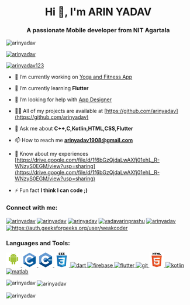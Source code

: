 <h1 align="center">Hi 👋, I'm ARIN YADAV</h1>
<h3 align="center">A passionate Mobile developer from NIT Agartala</h3>

<p align="left"> <img src="https://komarev.com/ghpvc/?username=arinyadav&label=Profile%20views&color=0e75b6&style=flat" alt="arinyadav" /> </p>

<p align="left"> <a href="https://github.com/ryo-ma/github-profile-trophy"><img src="https://github-profile-trophy.vercel.app/?username=arinyadav" alt="arinyadav" /></a> </p>

<p align="left"> <a href="https://twitter.com/arinyadav123" target="blank"><img src="https://img.shields.io/twitter/follow/arinyadav123?logo=twitter&style=for-the-badge" alt="arinyadav123" /></a> </p>

- 🔭 I’m currently working on [Yoga and Fitness App](https://github.com/arinyadav/Yoga-and-Fitness)

- 🌱 I’m currently learning **Flutter**

- 🤝 I’m looking for help with [App Designer](https://github.com/arinyadav/Yoga-and-Fitness)

- 👨‍💻 All of my projects are available at [https://github.com/arinyadav](https://github.com/arinyadav)

- 💬 Ask me about **C++,C,Kotlin,HTML,CSS,Flutter**

- 📫 How to reach me **arinyadav1908@gmail.com**

- 📄 Know about my experiences [https://drive.google.com/file/d/1f6bGzQjdaLwAXfj01ehL_R-WNzyS0EGM/view?usp=sharing](https://drive.google.com/file/d/1f6bGzQjdaLwAXfj01ehL_R-WNzyS0EGM/view?usp=sharing)

- ⚡ Fun fact **I think I can code ;)**

<h3 align="left">Connect with me:</h3>
<p align="left">
<a href="https://instagram.com/arinyadav" target="blank"><img align="center" src="https://raw.githubusercontent.com/rahuldkjain/github-profile-readme-generator/master/src/images/icons/Social/instagram.svg" alt="arinyadav" height="30" width="40" /></a>
<a href="https://www.linkedin.com/in/arin-yadav-a26468230/" target="blank"><img align="center" src="https://raw.githubusercontent.com/rahuldkjain/github-profile-readme-generator/master/src/images/icons/Social/linked-in-alt.svg" alt="arinyadav" height="30" width="40" /></a>
<a href="https://instagram.com/arinyadav" target="blank"><img align="center" src="https://raw.githubusercontent.com/rahuldkjain/github-profile-readme-generator/master/src/images/icons/Social/instagram.svg" alt="arinyadav" height="30" width="40" /></a>
<a href="https://www.hackerrank.com/yadavarinprashu" target="blank"><img align="center" src="https://raw.githubusercontent.com/rahuldkjain/github-profile-readme-generator/master/src/images/icons/Social/hackerrank.svg" alt="yadavarinprashu" height="30" width="40" /></a>
<a href="https://www.leetcode.com/arinyadav" target="blank"><img align="center" src="https://raw.githubusercontent.com/rahuldkjain/github-profile-readme-generator/master/src/images/icons/Social/leet-code.svg" alt="arinyadav" height="30" width="40" /></a>
<a href="https://auth.geeksforgeeks.org/user/https://auth.geeksforgeeks.org/user/weakcoder" target="blank"><img align="center" src="https://raw.githubusercontent.com/rahuldkjain/github-profile-readme-generator/master/src/images/icons/Social/geeks-for-geeks.svg" alt="https://auth.geeksforgeeks.org/user/weakcoder" height="30" width="40" /></a>
</p>

<h3 align="left">Languages and Tools:</h3>
<p align="left"> <a href="https://developer.android.com" target="_blank" rel="noreferrer"> <img src="https://raw.githubusercontent.com/devicons/devicon/master/icons/android/android-original-wordmark.svg" alt="android" width="40" height="40"/> </a> <a href="https://www.cprogramming.com/" target="_blank" rel="noreferrer"> <img src="https://raw.githubusercontent.com/devicons/devicon/master/icons/c/c-original.svg" alt="c" width="40" height="40"/> </a> <a href="https://www.w3schools.com/cpp/" target="_blank" rel="noreferrer"> <img src="https://raw.githubusercontent.com/devicons/devicon/master/icons/cplusplus/cplusplus-original.svg" alt="cplusplus" width="40" height="40"/> </a> <a href="https://www.w3schools.com/css/" target="_blank" rel="noreferrer"> <img src="https://raw.githubusercontent.com/devicons/devicon/master/icons/css3/css3-original-wordmark.svg" alt="css3" width="40" height="40"/> </a> <a href="https://dart.dev" target="_blank" rel="noreferrer"> <img src="https://www.vectorlogo.zone/logos/dartlang/dartlang-icon.svg" alt="dart" width="40" height="40"/> </a> <a href="https://firebase.google.com/" target="_blank" rel="noreferrer"> <img src="https://www.vectorlogo.zone/logos/firebase/firebase-icon.svg" alt="firebase" width="40" height="40"/> </a> <a href="https://flutter.dev" target="_blank" rel="noreferrer"> <img src="https://www.vectorlogo.zone/logos/flutterio/flutterio-icon.svg" alt="flutter" width="40" height="40"/> </a> <a href="https://git-scm.com/" target="_blank" rel="noreferrer"> <img src="https://www.vectorlogo.zone/logos/git-scm/git-scm-icon.svg" alt="git" width="40" height="40"/> </a> <a href="https://www.w3.org/html/" target="_blank" rel="noreferrer"> <img src="https://raw.githubusercontent.com/devicons/devicon/master/icons/html5/html5-original-wordmark.svg" alt="html5" width="40" height="40"/> </a> <a href="https://kotlinlang.org" target="_blank" rel="noreferrer"> <img src="https://www.vectorlogo.zone/logos/kotlinlang/kotlinlang-icon.svg" alt="kotlin" width="40" height="40"/> </a> <a href="https://www.mathworks.com/" target="_blank" rel="noreferrer"> <img src="https://upload.wikimedia.org/wikipedia/commons/2/21/Matlab_Logo.png" alt="matlab" width="40" height="40"/> </a> </p>

<p><img align="left" src="https://github-readme-stats.vercel.app/api/top-langs?username=arinyadav&show_icons=true&locale=en&layout=compact" alt="arinyadav" /></p>

<p>&nbsp;<img align="center" src="https://github-readme-stats.vercel.app/api?username=arinyadav&show_icons=true&locale=en" alt="arinyadav" /></p>

<p><img align="center" src="https://github-readme-streak-stats.herokuapp.com/?user=arinyadav&" alt="arinyadav" /></p>
